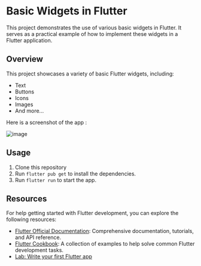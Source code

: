# Basic Widgets in Flutter

This project demonstrates the use of various basic widgets in Flutter. It serves as a practical example of how to implement these widgets in a Flutter application.

## Overview

This project showcases a variety of basic Flutter widgets, including:

-   Text
-   Buttons
-   Icons
-   Images
-   And more...

Here is a screenshot of the app : 

![image](https://github.com/user-attachments/assets/595af6e4-d94d-4798-876b-cf67d563be77)




## Usage

1.  Clone this repository
2.  Run `flutter pub get` to install the dependencies.
3.  Run `flutter run` to start the app.

## Resources

For help getting started with Flutter development, you can explore the following resources:

-   [Flutter Official Documentation](https://docs.flutter.dev/): Comprehensive documentation, tutorials, and API reference.
-   [Flutter Cookbook](https://docs.flutter.dev/cookbook): A collection of examples to help solve common Flutter development tasks.
-   [Lab: Write your first Flutter app](https://docs.flutter.dev/get-started/codelab)


